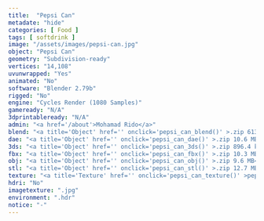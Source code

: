 ```yaml
---
title:  "Pepsi Can"
metadate: "hide"
categories: [ Food ]
tags: [ softdrink ]
image: "/assets/images/pepsi-can.jpg"
object: "Pepsi Can"
geometry: "Subdivision-ready"
vertices: "14,108"
uvunwrapped: "Yes"
animated: "No"
software: "Blender 2.79b"
rigged: "No"
engine: "Cycles Render (1080 Samples)"
gameready: "N/A"
3dprintableready: "N/A"
admin: "<a href='/about'>Mohamad Rido</a>"
blend: "<a title='Object' href='' onclick='pepsi_can_blend()' >.zip 613.3 kB</a>"
dae: "<a title='Object' href='' onclick='pepsi_can_dae()' >.zip 10.6 MB</a>"
3ds: "<a title='Object' href='' onclick='pepsi_can_3ds()' >.zip 896.4 kB</a>"
fbx: "<a title='Object' href='' onclick='pepsi_can_fbx()' >.zip 10.3 MB</a>"
obj: "<a title='Object' href='' onclick='pepsi_can_obj()' >.zip 9.6 MB</a>"
stl: "<a title='Object' href='' onclick='pepsi_can_stl()' >.zip 12.7 MB</a>"
texture: "<a title='Texture' href='' onclick='pepsi_can_texture()' >pepsican</a>"
hdri: "No"
imagetexture: ".jpg"
environment: ".hdr"
notice: "-"
---
```

